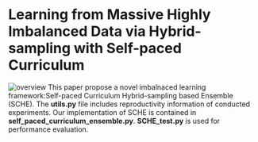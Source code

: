 # Learning from Massive Highly Imbalanced Data via Hybrid-sampling with Self-paced Curriculum  
![overview](https://github.com/zxjbibobibobi/figure/blob/main/SCHE/overview.png)
This paper propose a novel imbalnaced learning framework:Self-paced Curriculum Hybrid-sampling based Ensemble (SCHE).
The **utils.py** file includes reproductivity information of conducted experiments. Our implementation of SCHE is contained in **self_paced_curriculum_ensemble.py**. **SCHE_test.py** is used for performance evaluation.
